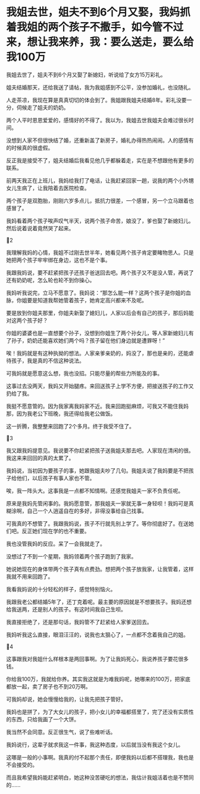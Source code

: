 # 我姐去世，姐夫不到6个月又娶，我妈抓着我姐的两个孩子不撒手，如今管不过来，想让我来养，我：要么送走，要么给我100万


我姐去世了，姐夫不到6个月又娶了新媳妇，听说给了女方15万彩礼。



姐夫结婚那天，还给我送了请帖，我为我姐感到不公平，没参加婚礼，也没随礼。



人走茶凉，我现在算是真真切切的体会到了。我姐跟我姐夫结婚8年。彩礼没要一分，伺候走了姐夫的奶奶。



两个人平时恩恩爱爱的，感情好的不得了。我以为，我姐去世我姐夫会难过很长时间。



没想到人家不但很快结了婚，还重新盖了新房子，婚礼办得热热闹闹。人的感情有的时候真的很虚假。



反正我是接受不了，姐夫结婚后我看见他几乎都躲着走，实在是不想跟他有更多的联系。



前两天我正在上班儿，我妈给我打了电话，让我赶紧回家一趟，说我的两个小外甥女儿生病了，让我陪着去医院检查。



两个孩子是双胞胎，刚刚六岁多点儿，抵抗力很差，一个感冒，另一个立马跟着也感冒了。



我妈看着两个孩子唉声叹气半天，说两个孩子命苦，娘没了，爹也娶了新媳妇儿。然后说着说着竟然哭了起来。



💐2



我理解我妈的心情，我姐不过刚去世半年，她看见两个孩子肯定要睹物思人。只是她把两个孩子牢牢绑在身边，这也不是个事。



我跟我妈说，要不赶紧把孩子还孩子爸送回去吧。两个孩子又不是没人管，再说了还有奶奶呢，怎么轮也轮不到你操心。



我妈听我说完，立马不愿意了。我妈说：“那怎么能一样？这两个孩子是你姐的血脉，你姐要是知道我帮她管着孩子，她肯定高兴都来不及呢。



要是放到你姐夫那里，你姐夫新娶了媳妇儿，人家以后会有自己的孩子，那后妈能对这两个孩子好？



你姐的婆婆也是一直想要个孙子，没想到你姐生了两个孙女儿，等人家新媳妇儿有了孙子，奶奶还能喜欢她们两个吗？孩子留在他们身边就是遭罪呀！”



唉！我妈就是有这种执拗的想法。人家亲爹亲奶的，妈没了，那也是亲的，还能虐待孩子，我是真的不信这种说法。



可我妈就是愿意这么想，我也没招。只能尽量的帮些力所能及的事。



这事过去没两天，我妈又开始腿疼。来回送孩子上学不方便，把接送孩子的工作又扔给了我。



我挺不愿意管的。因为我家离我妈家不近。我来回跑挺麻烦，可我又不能住我妈那，因为我老公下班晚，我还得给我老公做饭。



这一折腾，我整整来回跑了2个多月。终于我受不住了。



💐3



我又跟我妈提意见。我说要不你赶紧把孩子送我姐夫那去吧。人家现在清闲的很。我这来来回回的真的太累了。



我妈说，当初因为要孩子的事，她跟我姐夫吵了几句。我姐夫说了我妈要是不把孩子给他们，以后孩子有事人家也不管。



唉，我一阵头大。这事我是一点都不知情啊。还感觉我姐夫一家不负责任呢。



原来是我妈先管闲事的。我妈愿意管，那我姐夫一家就无事一身轻呗！我妈可是真糊涂啊，自己一个人逍遥自在的多好，非得没事给自己找事。



可我真的不想管了。我跟我妈说，孩子不行就先别上学了。等你彻底好了。在送她们吧。反正她们现在学的也不重要。



我也没管我妈的反应。呆了一会我就走了。



没想过了不到一个星期，我妈领着两个孩子跑到了我家。



她说她现在的身体带两个孩子真有点费劲。想把两个孩子放我家，让我管着，这样我就不用来回跑了。



我看我妈说的十分轻松的样子，感觉特别恼火。



我跟我老公都结婚5年了，还丁克着呢。最主要的原因就是不想要孩子。我妈还想给我送两，还是别人的孩子。有这时间我自己生呗。



我直接拒绝了，还是那句话，我妈管不了赶紧给人家爹送回去。



我妈听我这么直接，眼泪汪汪的，说我也太狠心了，一点都不念着我自己的姐。



💐4



这事跟我对我姐什么样根本是两回事啊。为了让我妈死心，我说养孩子要花很多钱。



你给我100万，我就给你养。其实我这就是为难我妈呢，她哪来的100万，把家底都放一起，卖了房子也不到20万啊。



可我妈却说，她会慢慢给我的，让我先把孩子管好。



我妈也是拼了，为了大女儿的孩子，把小女儿的幸福都搭里了，完了还没有实质性的东西，只给我画了一个大饼。



我当然不会同意。反正很生气，说了些难听话。



我妈说行，这辈子就求我这一件事，我这种态度，以后就当没有我这个女儿。



这哪是一般的小事啊。我真的付不起那个责任，即便我妈以后都不搭理我，我也是不会接受的。



而且我希望我妈能赶紧明白，她这种没苦硬吃的想法，我估计我姐活着也是不赞同的……